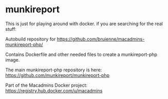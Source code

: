 munkireport
===========

This is just for playing around with docker. if you are searching for the real stuff:

Autobuild repository for https://github.com/bruienne/macadmins-munkireport-php/

Contains Dockerfile and other needed files to create a munkireport-php image.

The main munkireport-php repository is here: https://github.com/munkireport/munkireport-php

Part of the Macadmins Docker project: https://registry.hub.docker.com/u/macadmins

